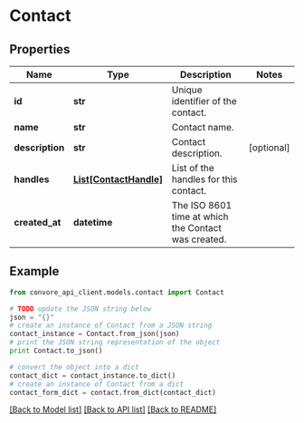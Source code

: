 # Contact


## Properties

Name | Type | Description | Notes
------------ | ------------- | ------------- | -------------
**id** | **str** | Unique identifier of the contact. | 
**name** | **str** | Contact name. | 
**description** | **str** | Contact description. | [optional] 
**handles** | [**List[ContactHandle]**](ContactHandle.md) | List of the handles for this contact. | 
**created_at** | **datetime** | The ISO 8601 time at which the Contact was created. | 

## Example

```python
from convore_api_client.models.contact import Contact

# TODO update the JSON string below
json = "{}"
# create an instance of Contact from a JSON string
contact_instance = Contact.from_json(json)
# print the JSON string representation of the object
print Contact.to_json()

# convert the object into a dict
contact_dict = contact_instance.to_dict()
# create an instance of Contact from a dict
contact_form_dict = contact.from_dict(contact_dict)
```
[[Back to Model list]](../README.md#documentation-for-models) [[Back to API list]](../README.md#documentation-for-api-endpoints) [[Back to README]](../README.md)



